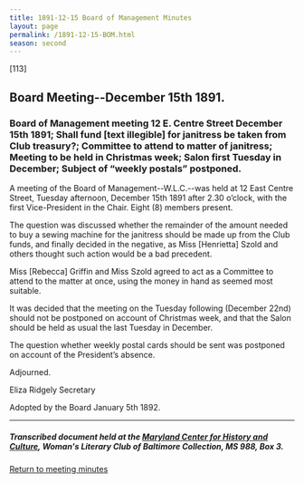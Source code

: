 ```yaml
---
title: 1891-12-15 Board of Management Minutes
layout: page
permalink: /1891-12-15-BOM.html
season: second
---
```


<style>
    #maincontent{
        font-size:1.4em;
    }
</style>
[113]

## Board Meeting--December 15th 1891.

### Board of Management meeting 12 E. Centre Street December 15th 1891; Shall fund [text illegible] for janitress be taken from Club treasury?; Committee to attend to matter of janitress; Meeting to be held in Christmas week; Salon first Tuesday in December; Subject of “weekly postals” postponed.

A meeting of the Board of Management--W.L.C.--was held at 12 East Centre Street, Tuesday afternoon, December 15th 1891 after 2.30 o’clock, with the first Vice-President in the Chair. Eight (8) members present.

The question was discussed whether the remainder of the amount needed to buy a sewing machine for the janitress should be made up from the Club funds, and finally decided in the negative, as Miss [Henrietta] Szold and others thought such action would be a bad precedent.

Miss [Rebecca] Griffin and Miss Szold agreed to act as a Committee to attend to the matter at once, using the money in hand as seemed most suitable.

It was decided that the meeting on the Tuesday following (December 22nd) should not be postponed on account of Christmas week, and that the Salon should be held as usual the last Tuesday in December.

The question whether weekly postal cards should be sent was postponed on account of the President’s absence.

Adjourned.

Eliza Ridgely
Secretary

Adopted by the Board January 5th 1892.

<hr>

##### Transcribed document held at the [Maryland Center for History and Culture](http://mdhs.org/), Woman's Literary Club of Baltimore Collection, MS 988, Box 3. 

[Return to meeting minutes](https://wlcb.github.io/archive/search/index.html?q=%2Bseason%3Asecond)